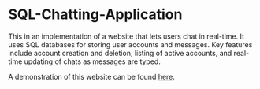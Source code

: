 # SQL-Chatting-Application
This in an implementation of a website that lets users chat in real-time. It uses SQL databases for storing user accounts and messages. Key features include account creation and deletion, listing of active accounts, and real-time updating of chats as messages are typed.

A demonstration of this website can be found [here](https://web.njit.edu/~jm2375/Portfolio/SQLChatting/chat.html).
